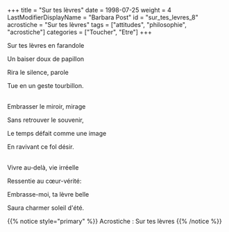 +++
title = "Sur tes lèvres"
date = 1998-07-25
weight = 4
LastModifierDisplayName = "Barbara Post"
id = "sur_tes_levres_8"
acrostiche = "Sur tes lèvres"
tags = ["attitudes", "philosophie", "acrostiche"]
categories = ["Toucher", "Etre"]
+++

Sur tes lèvres en farandole

Un baiser doux de papillon

Rira le silence, parole

Tue en un geste tourbillon.

 \
Embrasser le miroir, mirage

Sans retrouver le souvenir,

Le temps défait comme une image

En ravivant ce fol désir.

 \
Vivre au-delà, vie irréelle

Ressentie au cœur-vérité:

Embrasse-moi, ta lèvre belle

Saura charmer soleil d'été.

{{% notice style="primary" %}}
Acrostiche : Sur tes lèvres
{{% /notice %}}
